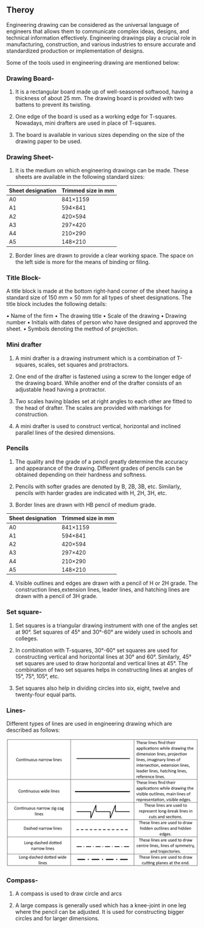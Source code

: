 ## Theroy

Engineering drawing can be considered as the universal language of engineers that allows them to 
communicate complex ideas, designs, and technical information effectively. Engineering drawings 
play a crucial role in manufacturing, construction, and various industries to ensure accurate and 
standardized production or implementation of designs.

Some of the tools used in engineering drawing are mentioned below:

### Drawing Board-

1. It is a rectangular board made up of well-seasoned softwood, having a thickness of about 25 mm. The drawing board is provided with two battens to prevent its twisting. 

2. One edge of the board is used as a working edge for T-squares. Nowadays, mini drafters are 
used in place of T-squares.

3. The board is available in various sizes depending on the size of the drawing paper to be 
used. 

### Drawing Sheet-

1. It is the medium on which engineering drawings can be made. These sheets are available in 
the following standard sizes: 

| Sheet designation  | Trimmed size in mm  | 
|--------------------|---------------------|
|    A0              |            841×1159 |
|    A1              |            594×841  |
|    A2              |            420×594  |
|    A3              |            297×420  |
|    A4              |            210×290  |
|    A5              |            148×210  |

2. Border lines are drawn to provide a clear working space. The space on the left side is more for the means of binding or filing. 

### Title Block-

A title block is made at the bottom right-hand corner of the sheet having a standard size of 150 mm × 50 mm for all types of sheet designations. The title block includes the following details: 

• Name of the firm
• The drawing title
• Scale of the drawing
• Drawing number
• Initials with dates of person who have designed and approved the sheet. 
• Symbols denoting the method of projection. 

### Mini drafter

1. A mini drafter is a drawing instrument which is a combination of T-squares, scales, 
set squares and protractors. 

2. One end of the drafter is fastened using a screw to the longer edge of the drawing 
board. While another end of the drafter consists of an adjustable head having a 
protractor. 

3. Two scales having blades set at right angles to each other are fitted to the head of 
drafter. The scales are provided with markings for construction. 

4. A mini drafter is used to construct vertical, horizontal and inclined parallel lines of 
the desired dimensions. 

### Pencils

1. The quality and the grade of a pencil greatly determine the accuracy and appearance of the 
drawing. Different grades of pencils can be obtained depending on their hardness and 
softness.

2. Pencils with softer grades are denoted by B, 2B, 3B, etc. Similarly, pencils with harder grades are indicated with H, 2H, 3H, etc. 

3. Border lines are drawn with HB pencil of medium grade.

| Sheet designation  | Trimmed size in mm  | 
|--------------------|---------------------|
|    A0              |            841×1159 |
|    A1              |            594×841  |
|    A2              |            420×594  |
|    A3              |            297×420  |
|    A4              |            210×290  |
|    A5              |            148×210  |

4. Visible outlines and edges are drawn with a pencil of H or 2H grade. The construction lines,extension lines, leader lines, and hatching lines are drawn with a pencil of 3H grade. 

### Set square- 

1. Set squares is a triangular drawing instrument with one of the angles set at 90°. Set squares of 45° and 30°-60° are widely used in schools and colleges.  

2. In combination with T-squares, 30°-60° set squares are used for constructing vertical and horizontal lines at 30° and 60°. Similarly, 45° set squares are used to draw horizontal and vertical lines at 45°. The combination of two set squares helps in constructing lines at angles of 15°, 75°, 105°, etc.  

3. Set squares also help in dividing circles into six, eight, twelve and twenty-four equal parts.  

### Lines- 

Different types of lines are used in engineering drawing which are described as follows:  

![lines image](https://github.com/LionInTheCity14/exp-engineering-drawing-dei/blob/main/experiment/images/lines.png?raw=true)

### Compass-

1. A compass is used to draw circle and arcs

2. A large compass is generally used which has a knee-joint in one leg where the pencil can be adjusted. It is used for constructing bigger circles and for larger dimensions.